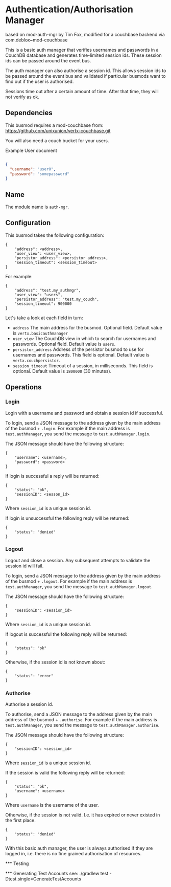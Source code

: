 # Authentication/Authorisation Manager

based on mod-auth-mgr by Tim Fox, modified for a couchbase backend via com.deblox~mod-couchbase

This is a basic auth manager that verifies usernames and passwords in a CouchDB database and generates time-limited session ids. These session ids can be passed around the event bus.

The auth manager can also authorise a session id. This allows session ids to be passed around the event bus and validated if particular busmods want to find out if the user is authorised.

Sessions time out after a certain amount of time. After that time, they will not verify as ok.

## Dependencies

This busmod requires a mod-couchbase from: https://github.com/unixunion/vertx-couchbase.git

You will also need a couch bucket for your users.

Example User document
```json

{
  "username": "user0",
  "password": "somepassword"
}

```

## Name

The module name is `auth-mgr`.

## Configuration

This busmod takes the following configuration:

    {
        "address": <address>,
        "user_view": <user_view>,
        "persistor_address": <persistor_address>,
        "session_timeout": <session_timeout>   
    }
    
For example:

    {
        "address": "test.my_authmgr",
        "user_view": "users",
        "persistor_address": "test.my_couch",
        "session_timeout": 900000
    }        
    
Let's take a look at each field in turn:

* `address` The main address for the busmod. Optional field. Default value is `vertx.basicauthmanager`
* `user_view` The CouchDB view in which to search for usernames and passwords. Optional field. Default value is `users`.
* `persistor_address` Address of the persistor busmod to use for usernames and passwords. This field is optional. Default value is `vertx.couchpersistor`.
* `session_timeout` Timeout of a session, in milliseconds. This field is optional. Default value is `1800000` (30 minutes).

## Operations

### Login

Login with a username and password and obtain a session id if successful.

To login, send a JSON message to the address given by the main address of the busmod + `.login`. For example if the main address is `test.authManager`, you send the message to `test.authManager.login`.

The JSON message should have the following structure:

    {
        "username": <username>,
        "password": <password>
    }
    
If login is successful a reply will be returned:

    {
        "status": "ok",
        "sessionID": <sesson_id>    
    }
    
Where `session_id` is a unique session id.

If login is unsuccessful the following reply will be returned:

    {
        "status": "denied"    
    }
    
### Logout

Logout and close a session. Any subsequent attempts to validate the session id will fail.

To login, send a JSON message to the address given by the main address of the busmod + `.logout`. For example if the main address is `test.authManager`, you send the message to `test.authManager.logout`.

The JSON message should have the following structure:

    {
        "sessionID": <session_id>
    }   
    
Where `session_id` is a unique session id. 
 
If logout is successful the following reply will be returned:

    {
        "status": "ok"    
    } 
    
Otherwise, if the session id is not known about:

    {
        "status": "error"    
    }   
    
### Authorise

Authorise a session id.

To authorise, send a JSON message to the address given by the main address of the busmod + `.authorise`. For example if the main address is `test.authManager`, you send the message to `test.authManager.authorise`.

The JSON message should have the following structure:

    {
        "sessionID": <session_id>
    }   
    
Where `session_id` is a unique session id. 
 
If the session is valid the following reply will be returned:

    {
        "status": "ok",
        "username": <username>    
    } 
    
Where `username` is the username of the user.    
    
Otherwise, if the session is not valid. I.e. it has expired or never existed in the first place.

    {
        "status": "denied"    
    }

With this basic auth manager, the user is always authorised if they are logged in, i.e. there is no fine grained authorisation of resources.

*** Testing




*** Generating Test Accounts
see: ./gradlew test -Dtest.single=GenerateTestAccounts
